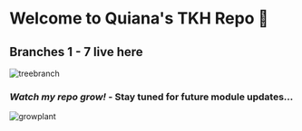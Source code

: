 # Welcome to Quiana's TKH Repo :house_with_garden:
## Branches 1 - 7 live here
![treebranch](https://user-images.githubusercontent.com/24463725/87942740-0a386180-ca6b-11ea-96c2-e2c516e6f593.gif)
### _Watch my repo grow!_ - Stay tuned for future module updates...

![growplant](https://user-images.githubusercontent.com/24463725/87942917-4d92d000-ca6b-11ea-82d1-0ff95323668b.gif)
